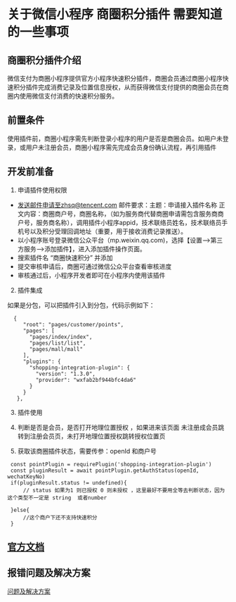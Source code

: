 # 关于微信小程序 商圈积分插件 需要知道的一些事项

## 商圈积分插件介绍
微信支付为商圈小程序提供官方小程序快速积分插件，商圈会员通过商圈小程序快速积分插件完成消费记录及位置信息授权，从而获得微信支付提供的商圈会员在商圈内使用微信支付消费的快速积分服务。

## 前置条件
使用插件前，商圈小程序需先判断登录小程序的用户是否是商圈会员。如用户未登录，或用户未注册会员，商圈小程序需先完成会员身份确认流程，再引用插件

## 开发前准备

1. 申请插件使用权限
* 发送邮件申请至zhsq@tencent.com
邮件要求：主题：申请接入插件名称
正文内容：商圈商户号，商圈名称，（如为服务商代替商圈申请需包含服务商商户号，服务商名称），调用插件小程序appid，技术联络员姓名，技术联络员手机号以及积分受理回调地址（重要，用于接收消费记录推送）。
* 以小程序账号登录微信公众平台（mp.weixin.qq.com)，选择【设置—>第三方服务—>添加插件】，进入添加插件操作页面。
* 搜索插件名 “商圈快速积分” 并添加
* 提交审核申请后，商圈可通过微信公众平台查看审核进度
* 审核通过后，小程序开发者即可在小程序内使用该插件


2. 插件集成
   
 如果是分包，可以把插件引入到分包，代码示例如下：

 ```
   {
      "root": "pages/customer/points",
      "pages": [
        "pages/index/index",
        "pages/list/list",
        "pages/mall/mall"
      ],
      "plugins": {
        "shopping-integration-plugin": {
          "version": "1.3.0",
          "provider": "wxfab2bf944bfc4da6"
        }
      }
    },
 ```  

 3. 插件使用
   
   1. 判断是否是会员，是否打开地理位置授权 ，如果进来该页面 未注册成会员跳转到注册会员页，未打开地理位置授权跳转授权位置页
   2. 获取该商圈插件状态，需要传参：openId 和商户号
   ```
    const pointPlugin = requirePlugin('shopping-integration-plugin')
    const pluginResult = await pointPlugin.getAuthStatus(openId, wechatKeyNo)
    if(pluginResult.status != undefined){
        // status 如果为1 则已授权 0 则未授权 ，这里最好不要用全等去判断状态，因为这个类型不一定是 string  或者number

    }else{
        //这个商户下还不支持快速积分
    }
   ```
 
 ## [官方文档](https://mp.weixin.qq.com/wxopen/plugindevdoc?appid=wxfab2bf944bfc4da6&token=76961061&lang=zh_CN#-beta-)

 ## 报错问题及解决方案

 [问题及解决方案](https://docs.qq.com/sheet/DTm9VVHdsYWJwUWN4?_t=1634005149504&tab=BB08J2)

 
